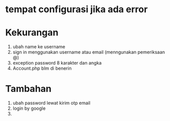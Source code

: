 # tempat configurasi jika ada error

# Kekurangan

1. ubah name ke username
2. sign in menggunakan username atau email (menngunakan pemeriksaan @)
3. exception password 8 karakter dan angka
4. Account.php blm di benerin

# Tambahan

1. ubah password lewat kirim otp email
2. login by google
3.
